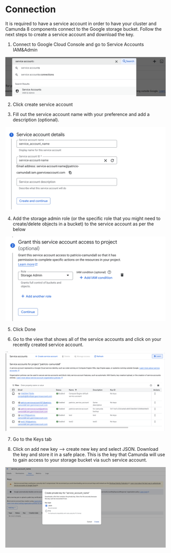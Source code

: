 # Connection


It is required to have a service account in order to have your cluster and Camunda 8 components connect to the Google storage bucket. Follow the next steps to create a service account and download the key.



1. Connect to Google Cloud Console and go to Service Accounts IAM&Admin

![IAM Service Accounts](image/IAM.png)

2. Click create service account

3. Fill out the service account name with your preference and add a description (optional).

![Service account name](image/nameservice.png)

4. Add the storage admin role (or the specific role that you might need to create/delete objects in a bucket) to the service account as per the below

![Add role](image/role.png)

5. Click Done

6. Go to the view that shows all of the service accounts and click on your recently created service account.

![View](image/view.png)

7. Go to the Keys tab

8. Click on add new key --> create new key and select JSON.  Download the key and store it in a safe place. This is the key that Camunda will use to gain access to your storage bucket via such service account.

![View](image/download.png)
